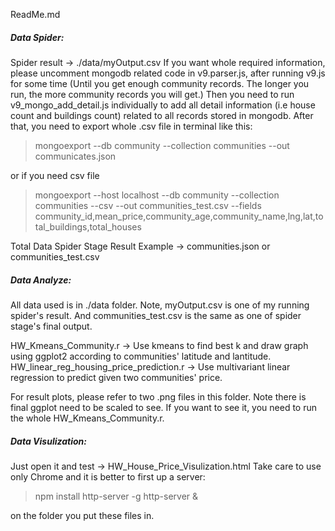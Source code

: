 ReadMe.md


##### Data Spider:

Spider result -> ./data/myOutput.csv
If you want whole required information, please uncomment mongodb related code in v9.parser.js, after running v9.js for some time (Until you get enough community records. The longer you run, the more community records you will get.) Then you need to run v9_mongo_add_detail.js individually to add all detail information (i.e house count and buildings count) related to all records stored in mongodb. After that, you need to export whole .csv file in terminal like this:

> mongoexport --db community --collection communities --out communicates.json

or if you need csv file

> mongoexport --host localhost --db community --collection communities --csv --out communities_test.csv --fields community_id,mean_price,community_age,community_name,lng,lat,total_buildings,total_houses

Total Data Spider Stage Result Example -> communities.json or communities_test.csv


##### Data Analyze:

All data used is in ./data folder. Note, myOutput.csv is one of my running spider's result.
And communities_test.csv is the same as one of spider stage's final output.

HW_Kmeans_Community.r -> Use kmeans to find best k and draw graph using ggplot2 according to communities' latitude and lantitude.
HW_linear_reg_housing_price_prediction.r -> Use multivariant linear regression to predict given two communities' price.

For result plots, please refer to two .png files in this folder. Note there is final ggplot need to be scaled to see. If you want to see it, you need to run the whole HW_Kmeans_Community.r.


##### Data Visulization:

Just open it and test -> HW_House_Price_Visulization.html
Take care to use only Chrome and it is better to first up a server:

> npm install http-server -g
> http-server &

on the folder you put these files in.






